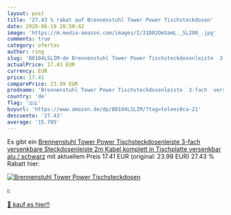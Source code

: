 ```yaml
---
layout: post
title: '27.43 % rabat auf Brennenstuhl Tower Power Tischsteckdosen'
date: 2020-06-10 20:50:42
image: 'https://m.media-amazon.com/images/I/31D02OmSamL._SL200_.jpg'
comments: true
category: ofertas
author: ring
slug: 'B0104LSLIM-de Brennenstuhl Tower Power Tischsteckdosenleiste  3-fach  versenkbare Steckdosenleiste  2m Kabel  komplett in Tischplatte versenkbar  alu / schwarz'
actualPrice: 17.41 EUR
currency: EUR
price: 17.41
comparePrice: 23.99 EUR
prodname: 'Brennenstuhl Tower Power Tischsteckdosenleiste  3-fach  versenkbare Steckdosenleiste  2m Kabel  komplett in Tischplatte versenkbar  alu / schwarz'
country: 'de'
flag: '🇩🇪'
buyurl: 'https://www.amazon.de/dp/B0104LSLIM/?tag=tolees0ca-21'
descuento: '27.43'
average: '15.705'
---
```


Es gibt ein [Brennenstuhl Tower Power Tischsteckdosenleiste  3-fach  versenkbare Steckdosenleiste  2m Kabel  komplett in Tischplatte versenkbar  alu / schwarz](https://www.amazon.de/dp/B0104LSLIM/?tag=tolees0ca-21) mit aktuellem Preis 17.41 EUR (original: 23.99 EUR) 27.43 % Rabatt hier:

[![Brennenstuhl Tower Power Tischsteckdosen](https://m.media-amazon.com/images/I/31D02OmSamL._SL200_.jpg)](https://www.amazon.de/dp/B0104LSLIM/?tag=tolees0ca-21)

ℹ️:


[🛒 kauf es hier!!](https://www.amazon.de/dp/B0104LSLIM/?tag=tolees0ca-21)
